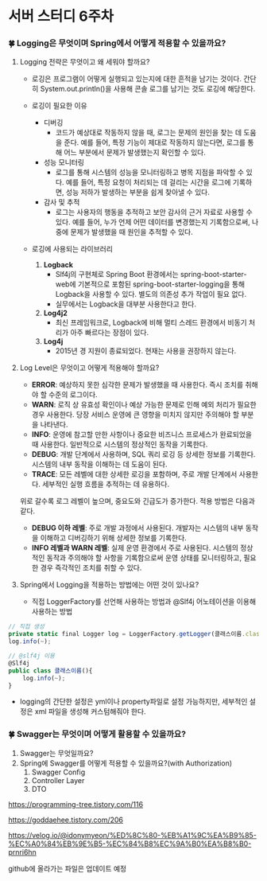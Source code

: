 # 서버 스터디 6주차

### 🍀 Logging은 무엇이며 Spring에서 어떻게 적용할 수 있을까요?

1. Logging 전략은 무엇이고 왜 세워야 할까요?
    - 로깅은 프로그램이 어떻게 실행되고 있는지에 대한 흔적을 남기는 것이다. 간단히 System.out.println()을 사용해 콘솔 로그를 남기는 것도 로깅에 해당한다.
    - 로깅이 필요한 이유
        - 디버깅
            - 코드가 예상대로 작동하지 않을 때, 로그는 문제의 원인을 찾는 데 도움을 준다. 예를 들어, 특정 기능이 제대로 작동하지 않는다면, 로그를 통해 어느 부분에서 문제가 발생했는지 확인할 수 있다.
        - 성능 모니터링
            - 로그를 통해 시스템의 성능을 모니터링하고 병목 지점을 파악할 수 있다. 예를 들어, 특정 요청이 처리되는 데 걸리는 시간을 로그에 기록하면, 성능 저하가 발생하는 부분을 쉽게 찾아낼 수 있다.
        - 감사 및 추적
            - 로그는 사용자의 행동을 추적하고 보안 감사의 근거 자료로 사용할 수 있다. 예를 들어, 누가 언제 어떤 데이터를 변경했는지 기록함으로써, 나중에 문제가 발생했을 때 원인을 추적할 수 있다.
            
    - 로깅에 사용되는 라이브러리
        1. **Logback**
            - Slf4j의 구현체로 Spring Boot 환경에서는 spring-boot-starter-web에 기본적으로 포함된 spring-boot-starter-logging을 통해 Logback을 사용할 수 있다. 별도의 의존성 추가 작업이 필요 없다.
            - 실무에서는 Logback을 대부분 사용한다고 한다.
        2. **Log4j2**
            - 최신 프레임워크로, Logback에 비해 멀티 스레드 환경에서 비동기 처리가 아주 빠르다는 장점이 있다.
        3. **Log4j**
            - 2015년 경 지원이 종료되었다. 현재는 사용을 권장하지 않는다.
            
2. Log Level은 무엇이고 어떻게 적용해야 할까요?
    - **ERROR**: 예상하지 못한 심각한 문제가 발생했을 때 사용한다. 즉시 조치를 취해야 할 수준의 로그이다.
    - **WARN**: 로직 상 유효성 확인이나 예상 가능한 문제로 인해 예외 처리가 필요한 경우 사용한다. 당장 서비스 운영에 큰 영향을 미치지 않지만 주의해야 할 부분을 나타낸다.
    - **INFO**: 운영에 참고할 만한 사항이나 중요한 비즈니스 프로세스가 완료되었을 때 사용한다. 일반적으로 시스템의 정상적인 동작을 기록한다.
    - **DEBUG**: 개발 단계에서 사용하며, SQL 쿼리 로깅 등 상세한 정보를 기록한다. 시스템의 내부 동작을 이해하는 데 도움이 된다.
    - **TRACE**: 모든 레벨에 대한 상세한 로깅을 포함하며, 주로 개발 단계에서 사용한다. 세부적인 실행 흐름을 추적하는 데 유용하다.
    
    위로 갈수록 로그 레벨이 높으며, 중요도와 긴급도가 증가한다. 적용 방법은 다음과 같다.
    
    - **DEBUG 이하 레벨**: 주로 개발 과정에서 사용된다. 개발자는 시스템의 내부 동작을 이해하고 디버깅하기 위해 상세한 정보를 기록한다.
    - **INFO 레벨과 WARN 레벨**: 실제 운영 환경에서 주로 사용된다. 시스템의 정상적인 동작과 주의해야 할 사항을 기록함으로써 운영 상태를 모니터링하고, 필요한 경우 즉각적인 조치를 취할 수 있다.
    
3. Spring에서 Logging을 적용하는 방법에는 어떤 것이 있나요?
    - 직접 LoggerFactory를 선언해 사용하는 방법과 @Slf4j 어노테이션을 이용해 사용하는 방법

```jsx
// 직접 생성
private static final Logger log = LoggerFactory.getLogger(클래스이름.class);
log.info(~);

// @slf4j 이용
@Slf4j
public class 클래스이름(){
    log.info(~);
}
```

- logging의 간단한 설정은 yml이나 property파일로 설정 가능하지만, 세부적인 설정은 xml 파일을 생성해 커스텀해줘야 한다.

### 🍀 Swagger는 무엇이며 어떻게 활용할 수 있을까요?

1. Swagger는 무엇일까요?
2. Spring에 Swagger를 어떻게 적용할 수 있을까요?(with Authorization)
    1. Swagger Config
    2. Controller Layer
    3. DTO

https://programming-tree.tistory.com/116

https://goddaehee.tistory.com/206

https://velog.io/@idonymyeon/%ED%8C%80-%EB%A1%9C%EA%B9%85-%EC%A0%84%EB%9E%B5-%EC%84%B8%EC%9A%B0%EA%B8%B0-prnri6hn

github에 올라가는 파일은 업데이트 예정